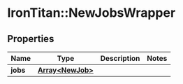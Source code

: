 # IronTitan::NewJobsWrapper

## Properties
Name | Type | Description | Notes
------------ | ------------- | ------------- | -------------
**jobs** | [**Array&lt;NewJob&gt;**](NewJob.md) |  | 



